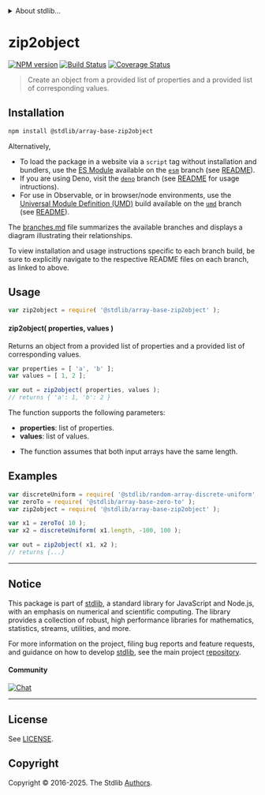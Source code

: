<!--

@license Apache-2.0

Copyright (c) 2025 The Stdlib Authors.

Licensed under the Apache License, Version 2.0 (the "License");
you may not use this file except in compliance with the License.
You may obtain a copy of the License at

   http://www.apache.org/licenses/LICENSE-2.0

Unless required by applicable law or agreed to in writing, software
distributed under the License is distributed on an "AS IS" BASIS,
WITHOUT WARRANTIES OR CONDITIONS OF ANY KIND, either express or implied.
See the License for the specific language governing permissions and
limitations under the License.

-->


<details>
  <summary>
    About stdlib...
  </summary>
  <p>We believe in a future in which the web is a preferred environment for numerical computation. To help realize this future, we've built stdlib. stdlib is a standard library, with an emphasis on numerical and scientific computation, written in JavaScript (and C) for execution in browsers and in Node.js.</p>
  <p>The library is fully decomposable, being architected in such a way that you can swap out and mix and match APIs and functionality to cater to your exact preferences and use cases.</p>
  <p>When you use stdlib, you can be absolutely certain that you are using the most thorough, rigorous, well-written, studied, documented, tested, measured, and high-quality code out there.</p>
  <p>To join us in bringing numerical computing to the web, get started by checking us out on <a href="https://github.com/stdlib-js/stdlib">GitHub</a>, and please consider <a href="https://opencollective.com/stdlib">financially supporting stdlib</a>. We greatly appreciate your continued support!</p>
</details>

# zip2object

[![NPM version][npm-image]][npm-url] [![Build Status][test-image]][test-url] [![Coverage Status][coverage-image]][coverage-url] <!-- [![dependencies][dependencies-image]][dependencies-url] -->

> Create an object from a provided list of properties and a provided list of corresponding values.

<section class="installation">

## Installation

```bash
npm install @stdlib/array-base-zip2object
```

Alternatively,

-   To load the package in a website via a `script` tag without installation and bundlers, use the [ES Module][es-module] available on the [`esm`][esm-url] branch (see [README][esm-readme]).
-   If you are using Deno, visit the [`deno`][deno-url] branch (see [README][deno-readme] for usage intructions).
-   For use in Observable, or in browser/node environments, use the [Universal Module Definition (UMD)][umd] build available on the [`umd`][umd-url] branch (see [README][umd-readme]).

The [branches.md][branches-url] file summarizes the available branches and displays a diagram illustrating their relationships.

To view installation and usage instructions specific to each branch build, be sure to explicitly navigate to the respective README files on each branch, as linked to above.

</section>

<section class="usage">

## Usage

```javascript
var zip2object = require( '@stdlib/array-base-zip2object' );
```

#### zip2object( properties, values )

Returns an object from a provided list of properties and a provided list of corresponding values.

```javascript
var properties = [ 'a', 'b' ];
var values = [ 1, 2 ];

var out = zip2object( properties, values );
// returns { 'a': 1, 'b': 2 }
```

The function supports the following parameters:

-   **properties**: list of properties.
-   **values**: list of values.

</section>

<!-- /.usage -->

<section class="notes">

-   The function assumes that both input arrays have the same length.

</section>

<!-- /.notes -->

<section class="examples">

## Examples

<!-- eslint no-undef: "error" -->

```javascript
var discreteUniform = require( '@stdlib/random-array-discrete-uniform' );
var zeroTo = require( '@stdlib/array-base-zero-to' );
var zip2object = require( '@stdlib/array-base-zip2object' );

var x1 = zeroTo( 10 );
var x2 = discreteUniform( x1.length, -100, 100 );

var out = zip2object( x1, x2 );
// returns {...}
```

</section>

<!-- /.examples -->

<!-- Section for related `stdlib` packages. Do not manually edit this section, as it is automatically populated. -->

<section class="related">

</section>

<!-- /.related -->

<!-- Section for all links. Make sure to keep an empty line after the `section` element and another before the `/section` close. -->


<section class="main-repo" >

* * *

## Notice

This package is part of [stdlib][stdlib], a standard library for JavaScript and Node.js, with an emphasis on numerical and scientific computing. The library provides a collection of robust, high performance libraries for mathematics, statistics, streams, utilities, and more.

For more information on the project, filing bug reports and feature requests, and guidance on how to develop [stdlib][stdlib], see the main project [repository][stdlib].

#### Community

[![Chat][chat-image]][chat-url]

---

## License

See [LICENSE][stdlib-license].


## Copyright

Copyright &copy; 2016-2025. The Stdlib [Authors][stdlib-authors].

</section>

<!-- /.stdlib -->

<!-- Section for all links. Make sure to keep an empty line after the `section` element and another before the `/section` close. -->

<section class="links">

[npm-image]: http://img.shields.io/npm/v/@stdlib/array-base-zip2object.svg
[npm-url]: https://npmjs.org/package/@stdlib/array-base-zip2object

[test-image]: https://github.com/stdlib-js/array-base-zip2object/actions/workflows/test.yml/badge.svg?branch=main
[test-url]: https://github.com/stdlib-js/array-base-zip2object/actions/workflows/test.yml?query=branch:main

[coverage-image]: https://img.shields.io/codecov/c/github/stdlib-js/array-base-zip2object/main.svg
[coverage-url]: https://codecov.io/github/stdlib-js/array-base-zip2object?branch=main

<!--

[dependencies-image]: https://img.shields.io/david/stdlib-js/array-base-zip2object.svg
[dependencies-url]: https://david-dm.org/stdlib-js/array-base-zip2object/main

-->

[chat-image]: https://img.shields.io/gitter/room/stdlib-js/stdlib.svg
[chat-url]: https://app.gitter.im/#/room/#stdlib-js_stdlib:gitter.im

[stdlib]: https://github.com/stdlib-js/stdlib

[stdlib-authors]: https://github.com/stdlib-js/stdlib/graphs/contributors

[umd]: https://github.com/umdjs/umd
[es-module]: https://developer.mozilla.org/en-US/docs/Web/JavaScript/Guide/Modules

[deno-url]: https://github.com/stdlib-js/array-base-zip2object/tree/deno
[deno-readme]: https://github.com/stdlib-js/array-base-zip2object/blob/deno/README.md
[umd-url]: https://github.com/stdlib-js/array-base-zip2object/tree/umd
[umd-readme]: https://github.com/stdlib-js/array-base-zip2object/blob/umd/README.md
[esm-url]: https://github.com/stdlib-js/array-base-zip2object/tree/esm
[esm-readme]: https://github.com/stdlib-js/array-base-zip2object/blob/esm/README.md
[branches-url]: https://github.com/stdlib-js/array-base-zip2object/blob/main/branches.md

[stdlib-license]: https://raw.githubusercontent.com/stdlib-js/array-base-zip2object/main/LICENSE

</section>

<!-- /.links -->
